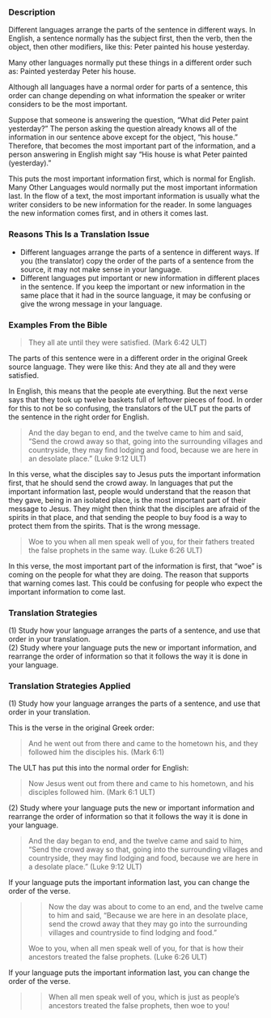 ### Description

Different languages arrange the parts of the sentence in different ways. In English, a sentence normally has the subject first, then the verb, then the object, then other modifiers, like this: Peter painted his house yesterday.

Many other languages normally put these things in a different order such as: Painted yesterday Peter his house.

Although all languages have a normal order for parts of a sentence, this order can change depending on what information the speaker or writer considers to be the most important.

 Suppose that someone is answering the question, “What did Peter paint yesterday?” The person asking the question already knows all of the information in our sentence above except for the object, “his house.” Therefore, that becomes the most important part of the information, and a person answering in English might say “His house is what Peter painted (yesterday).”

This puts the most important information first, which is normal for English. Many Other Languages would normally put the most important information last. In the flow of a text, the most important information is usually what the writer considers to be new information for the reader. In some languages the new information comes first, and in others it comes last.

### Reasons This Is a Translation Issue

* Different languages arrange the parts of a sentence in different ways. If you (the translator) copy the order of the parts of a sentence from the source, it may not make sense in your language.
* Different languages put important or new information in different places in the sentence. If you keep the important or new information in the same place that it had in the source language, it may be confusing or give the wrong message in your language.

### Examples From the Bible

> They all ate until they were satisfied. (Mark 6:42 ULT)

The parts of this sentence were in a different order in the original Greek source language. They were like this: And they ate all and they were satisfied.

In English, this means that the people ate everything. But the next verse says that they took up twelve baskets full of leftover pieces of food. In order for this to not be so confusing, the translators of the ULT put the parts of the sentence in the right order for English.

> And the day began to end, and the twelve came to him and said, “Send the crowd away so that, going into the surrounding villages and countryside, they may find lodging and food, because we are here in an desolate place.” (Luke 9:12 ULT)

In this verse, what the disciples say to Jesus puts the important information first, that he should send the crowd away. In languages that put the important information last, people would understand that the reason that they gave, being in an isolated place, is the most important part of their message to Jesus. They might then think that the disciples are afraid of the spirits in that place, and that sending the people to buy food is a way to protect them from the spirits. That is the wrong message.

> Woe to you when all men speak well of you, for their fathers treated the false prophets in the same way. (Luke 6:26 ULT)

In this verse, the most important part of the information is first, that “woe” is coming on the people for what they are doing. The reason that supports that warning comes last. This could be confusing for people who expect the important information to come last.

### Translation Strategies

(1) Study how your language arranges the parts of a sentence, and use that order in your translation.<br>
(2) Study where your language puts the new or important information, and rearrange the order of information so that it follows the way it is done in your language.

### Translation Strategies Applied

(1) Study how your language arranges the parts of a sentence, and use that order in your translation.

This is the verse in the original Greek order:

> And he went out from there and came to the hometown his, and they followed him the disciples his. (Mark 6:1)

The ULT has put this into the normal order for English:

> Now Jesus went out from there and came to his hometown, and his disciples followed him. (Mark 6:1 ULT)

(2) Study where your language puts the new or important information and rearrange the order of information so that it follows the way it is done in your language.

> And the day began to end, and the twelve came and said to him, “Send the crowd away so that, going into the surrounding villages and countryside, they may find lodging and food, because we are here in a desolate place.” (Luke 9:12 ULT)

If your language puts the important information last, you can change the order of the verse.

> > Now the day was about to come to an end, and the twelve came to him and said, “Because we are here in an desolate place, send the crowd away that they may go into the surrounding villages and countryside to find lodging and food.”
>
>
>
> Woe to you, when all men speak well of you, for that is how their ancestors treated the false prophets. (Luke 6:26 ULT)

If your language puts the important information last, you can change the order of the verse.

> > When all men speak well of you, which is just as people’s ancestors treated the false prophets, then woe to you!
